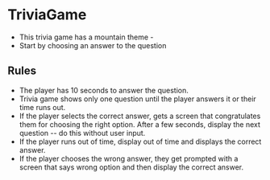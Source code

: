 # TriviaGame

* This trivia game has a mountain theme - 
* Start by choosing an answer to the question

## Rules
* The player has 10 seconds to answer the question.
* Trivia game shows only one question until the player answers it or their time runs out.
* If the player selects the correct answer, gets a screen that congratulates them for choosing the right option. After a few seconds, display the next question -- do this without user input.
* If the player runs out of time, display out of time and displays the correct answer. 
* If the player chooses the wrong answer, they get prompted with a screen that says wrong option and then display the correct answer. 